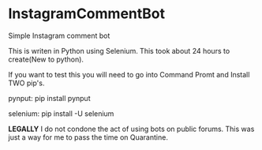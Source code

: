 # InstagramCommentBot
Simple Instagram comment bot

This is writen in Python using Selenium. This took about 24 hours to create(New to python).

If you want to test this you will need to go into Command Promt and Install TWO pip's.

  pynput: pip install pynput
  
  selenium: pip install -U selenium


**LEGALLY**
I do not condone the act of using bots on public forums. This was just a way for me to pass the time on Quarantine.
